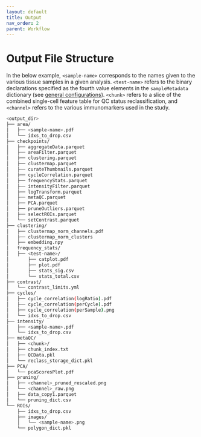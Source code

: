 ```yaml
---
layout: default
title: Output
nav_order: 2
parent: Workflow
---
```


# Output File Structure


In the below example, `<sample-name>` corresponds to the names given to the various tissue samples in a given analysis. `<test-name>` refers to the binary declarations specified as the fourth value elements in the `sampleMetadata` dictionary (see [general configurations](/input#yaml-configuration-file)). `<chunk>` refers to a slice of the combined single-cell feature table for QC status reclassification, and `<channel>` refers to the various immunomarkers used in the study.

``` bash
<output_dir>
├── area/
│   ├── <sample-name>.pdf
│   └── idxs_to_drop.csv
├── checkpoints/
│   ├── aggregateData.parquet
│   ├── areaFilter.parquet
│   ├── clustering.parquet
│   ├── clustermap.parquet
│   ├── curateThumbnails.parquet
│   ├── cycleCorrelation.parquet
│   ├── frequencyStats.parquet
│   ├── intensityFilter.parquet
│   ├── logTransform.parquet
│   ├── metaQC.parquet
│   ├── PCA.parquet
│   ├── pruneOutliers.parquet
│   ├── selectROIs.parquet
│   └── setContrast.parquet
├── clustering/
│   ├── clustermap_norm_channels.pdf
│   ├── clustermap_norm_clusters
│   ├── embedding.npy
│   frequency_stats/
│   ├── <test-name>/
│       ├── catplot.pdf
│       ├── plot.pdf
│       ├── stats_sig.csv
│       └── stats_total.csv
├── contrast/
│   └── contrast_limits.yml
├── cycles/
│   ├── cycle_correlation(logRatio).pdf
│   ├── cycle_correlation(perCycle).pdf
│   ├── cycle_correlation(perSample).png
│   └── idxs_to_drop.csv
├── intensity/
│   ├── <sample-name>.pdf
│   └── idxs_to_drop.csv
├── metaQC/
│   ├── <chunk>/
│   ├── chunk_index.txt
│   ├── QCData.pkl
│   └── reclass_storage_dict.pkl
├── PCA/
│   └── pcaScoresPlot.pdf
├── pruning/
│   ├── <channel>_pruned_rescaled.png
│   └── <channel>_raw.png
│   ├── data_copy1.parquet
│   └── pruning_dict.csv
└── ROIs/
    ├── idxs_to_drop.csv
    ├── images/
    │   └── <sample-name>.png
    └── polygon_dict.pkl
```
